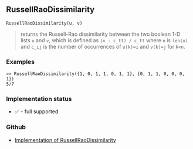 ## RussellRaoDissimilarity

```
RussellRaoDissimilarity(u, v)
```

> returns the Russell-Rao dissimilarity between the two boolean 1-D lists `u` and `v`, which is defined as `(n - c_tt) / c_tt` where `n` is `len(u)` and `c_ij` is the number of occurrences of `u(k)=i` and `v(k)=j` for `k<n`.
  
### Examples

```
>> RussellRaoDissimilarity({1, 0, 1, 1, 0, 1, 1}, {0, 1, 1, 0, 0, 0, 1})
5/7
```






### Implementation status

* &#x2705; - full supported

### Github

* [Implementation of RussellRaoDissimilarity](https://github.com/axkr/symja_android_library/blob/master/symja_android_library/matheclipse-core/src/main/java/org/matheclipse/core/builtin/Combinatoric.java#L2372) 
